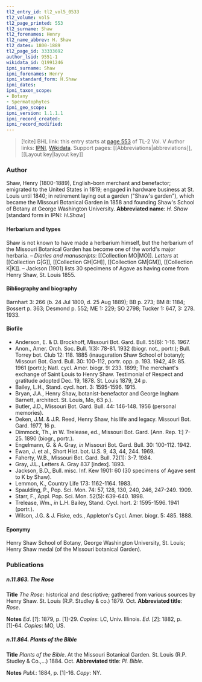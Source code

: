 ```yaml
---
tl2_entry_id: tl2_vol5_0533
tl2_volume: vol5
tl2_page_printed: 553
tl2_surname: Shaw
tl2_forenames: Henry
tl2_name_abbrev: H. Shaw
tl2_dates: 1800-1889
tl2_page_id: 33333692
author_lsid: 9551-1
wikidata_id: Q1991246
ipni_surname: Shaw
ipni_forenames: Henry
ipni_standard_form: H.Shaw
ipni_dates: 
ipni_taxon_scope: 
- Botany
- Spermatophytes
ipni_geo_scope: 
ipni_version: 1.1.1.1
ipni_record_created: 
ipni_record_modified:
---
```


> [!cite] BHL link: this entry starts at [page 553](https://www.biodiversitylibrary.org/page/33333692) of TL-2 Vol. V
> Author links: [IPNI](https://www.ipni.org/a/9551-1), [Wikidata](https://www.wikidata.org/wiki/Q1991246). Support pages: [[Abbreviations|abbreviations]], [[Layout key|layout key]]

### Author

Shaw, Henry (1800-1889), English-born merchant and benefactor; emigrated to the United States in 1819; engaged in hardware business at St. Louis until 1840; in retirement laying out a garden ("Shaw's garden"), which became the Missouri Botanical Garden in 1858 and founding Shaw's School of Botany at George Washington University. 
**Abbreviated name**: *H. Shaw* \[standard form in IPNI: *H.Shaw*\]

#### Herbarium and types

Shaw is not known to have made a herbarium himself, but the herbarium of the Missouri Botanical Garden has become one of the world's major herbaria. – *Diaries and manuscripts*: [[Collection MO|MO]]. *Letters* at [[Collection G|G]], [[Collection GH|GH]], [[Collection GM|GM]], [[Collection K|K]]. – Jackson (1901) lists 30 specimens of Agave as having come from Henry Shaw, St. Louis 1855.

#### Bibliography and biography

Barnhart 3: 266 (b. 24 Jul 1800, d. 25 Aug 1889); BB p. 273; BM 8: 1184; Bossert p. 363; Desmond p. 552; ME 1: 229; SO 2798; Tucker 1: 647, 3: 278. 1933.

#### Biofile

- Anderson, E. & D. Brockhoff, Missouri Bot. Gard. Bull. 55(6): 1-16. 1967.
- Anon., Amer. Orch. Soc. Bull. 1(3): 78-81. 1932 (biogr. not., portr.); Bull. Torrey bot. Club 12: 118. 1885 (inauguration Shaw School of botany); Missouri Bot. Gard. Bull. 30: 100-112, portr. opp. p. 193. 1942, 49: 85. 1961 (portr.); Natl. cycl. Amer. biogr. 9: 233. 1899; The merchant's exchange of Saint Louis to Henry Shaw. Testimonial of Respect and gratitude adopted Dec. 19, 1878. St. Louis 1879, 24 p.
- Bailey, L.H., Stand. cycl. hort. 3: 1595-1596. 1915.
- Bryan, J.A., Henry Shaw, botanist-benefactor and George Ingham Barnett, architect. St. Louis, Mo, 63 p.).
- Butler, J.D., Missouri Bot. Gard. Bull. 44: 146-148. 1956 (personal memories).
- Deken, J.M. & J.R. Reed, Henry Shaw, his life and legacy. Missouri Bot. Gard. 1977, 16 p.
- Dimmock, Th., *in* W. Trelease, ed., Missouri Bot. Gard. \[Ann. Rep. 1:\] 7-25. 1890 (biogr., portr.).
- Engelmann, G. & A. Gray, *in* Missouri Bot. Gard. Bull. 30: 100-112. 1942.
- Ewan, J. et al., Short Hist. bot. U.S. 9, 43, 44, 244. 1969.
- Faherty, W.B., Missouri Bot. Gard. Bull. 72(1): 3-7. 1984.
- Gray, J.L., Letters A. Gray 837 \[index\]. 1893.
- Jackson, B.D., Bull. misc. Inf. Kew 1901: 60 (30 specimens of Agave sent to K by Shaw).
- Lemmon, K., Country Life 173: 1162-1164. 1983.
- Spaulding, P., Pop. Sci. Mon. 74: 57, 128, 130, 240, 246, 247-249. 1909.
- Starr, F., Appl. Pop. Sci. Mon. 52(5): 639-640. 1898.
- Trelease, Wm., *in* L.H. Bailey, Stand. Cycl. hort. 2: 1595-1596. 1941 (portr.).
- Wilson, J.G. & J. Fiske, eds., Appleton's Cycl. Amer. biogr. 5: 485. 1888.

#### Eponymy

Henry Shaw School of Botany, George Washington University, St. Louis; Henry Shaw medal (of the Missouri botanical Garden).

### Publications

##### n.11.863. The Rose

**Title**
*The Rose*: historical and descriptive; gathered from various sources by Henry Shaw. St. Louis (R.P. Studley & co.) 1879. Oct.
**Abbreviated title**: *Rose*.

**Notes**
*Ed*. \[*1*\]: 1879, p. \[1\]-29. *Copies*: LC, Univ. Illinois.
*Ed*. \[*2*\]: 1882, p. \[1\]-64. *Copies*: MO, US.

##### n.11.864. Plants of the Bible

**Title**
*Plants of the Bible*. At the Missouri Botanical Garden. St. Louis (R.P. Studley & Co.,...) 1884. Oct.
**Abbreviated title**: *Pl. Bible*.

**Notes**
*Publ*.: 1884, p. \[1\]-16. *Copy*: NY.

